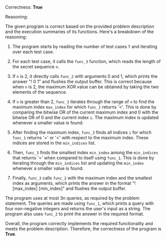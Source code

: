 Correctness: **True**

Reasoning: 

The given program is correct based on the provided problem description and the execution summaries of its functions. Here's a breakdown of the reasoning:

1. The program starts by reading the number of test cases `T` and iterating over each test case.

2. For each test case, it calls the `func_3` function, which reads the length of the secret sequence `n`.

3. If `n` is 2, it directly calls `func_2` with arguments 0 and 1, which prints the answer "! 0 1" and flushes the output buffer. This is correct because when `n` is 2, the maximum XOR value can be obtained by taking the two elements of the sequence.

4. If `n` is greater than 2, `func_3` iterates through the range of `n` to find the maximum index `max_index` for which `func_1` returns '<'. This is done by comparing the bitwise OR of the current maximum index and 0 with the bitwise OR of 0 and the current index `i`. The maximum index is updated whenever a smaller value is found.

5. After finding the maximum index, `func_3` finds all indices `i` for which `func_1` returns '=' or '<' with respect to the maximum index. These indices are stored in the `min_indices` list.

6. Then, `func_3` finds the smallest index `min_index` among the `min_indices` that returns '=' when compared to itself using `func_1`. This is done by iterating through the `min_indices` list and updating the `min_index` whenever a smaller value is found.

7. Finally, `func_3` calls `func_2` with the maximum index and the smallest index as arguments, which prints the answer in the format "! [max_index] [min_index]" and flushes the output buffer.

The program uses at most 3n queries, as required by the problem statement. The queries are made using `func_1`, which prints a query with four non-negative integers and returns the user's input as a string. The program also uses `func_2` to print the answer in the required format.

Overall, the program correctly implements the required functionality and meets the problem description. Therefore, the correctness of the program is **True**.